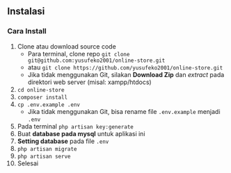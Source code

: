 ## Instalasi
### Cara Install

1. Clone atau download source code
    - Para terminal, clone repo `git clone git@github.com:yusufeko2001/online-store.git`
    - atau `git clone https://github.com/yusufeko2001/online-store.git`
    - Jika tidak menggunakan Git, silakan **Download Zip** dan *extract* pada direktori web server (misal: xampp/htdocs)
2. `cd online-store`
3. `composer install`
4. `cp .env.example .env`
    - Jika tidak menggunakan Git, bisa rename file `.env.example` menjadi `.env`
5. Pada terminal `php artisan key:generate`
6. Buat **database pada mysql** untuk aplikasi ini
7. **Setting database** pada file `.env`
8. `php artisan migrate`
9. `php artisan serve`
10. Selesai
